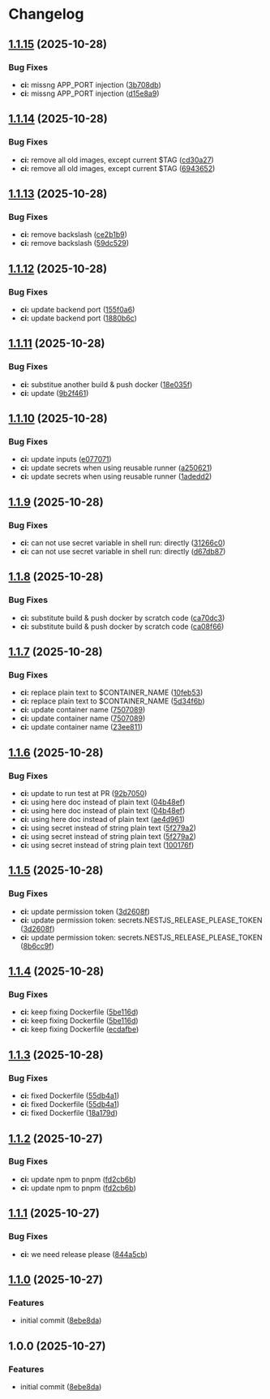 # Changelog

## [1.1.15](https://github.com/anhntinterview/nest-boilerplate-251027/compare/v1.1.14...v1.1.15) (2025-10-28)


### Bug Fixes

* **ci:** missng APP_PORT injection ([3b708db](https://github.com/anhntinterview/nest-boilerplate-251027/commit/3b708db41137b9674adbc068ce2f1d7473eafc45))
* **ci:** missng APP_PORT injection ([d15e8a9](https://github.com/anhntinterview/nest-boilerplate-251027/commit/d15e8a9cdc76c969962ff7f4902e82c9bb8b021f))

## [1.1.14](https://github.com/anhntinterview/nest-boilerplate-251027/compare/v1.1.13...v1.1.14) (2025-10-28)


### Bug Fixes

* **ci:** remove all old images, except current $TAG ([cd30a27](https://github.com/anhntinterview/nest-boilerplate-251027/commit/cd30a2715926f3512eb7e66e857ea2caec99c532))
* **ci:** remove all old images, except current $TAG ([6943652](https://github.com/anhntinterview/nest-boilerplate-251027/commit/6943652593b813a35e7c2b072dc0e3ef134d849c))

## [1.1.13](https://github.com/anhntinterview/nest-boilerplate-251027/compare/v1.1.12...v1.1.13) (2025-10-28)


### Bug Fixes

* **ci:** remove backslash ([ce2b1b9](https://github.com/anhntinterview/nest-boilerplate-251027/commit/ce2b1b92c14dd390d933a5573a7ccf6aea08519e))
* **ci:** remove backslash ([59dc529](https://github.com/anhntinterview/nest-boilerplate-251027/commit/59dc529768619f5fe7c3ee68d43d8a0bc0c8ec51))

## [1.1.12](https://github.com/anhntinterview/nest-boilerplate-251027/compare/v1.1.11...v1.1.12) (2025-10-28)


### Bug Fixes

* **ci:** update backend port ([155f0a6](https://github.com/anhntinterview/nest-boilerplate-251027/commit/155f0a6b0adc480ae60716cd8f5da0fa2c79dbe0))
* **ci:** update backend port ([1880b6c](https://github.com/anhntinterview/nest-boilerplate-251027/commit/1880b6c9e9b9439c5b39ec4b6a19bc1ea6f30faa))

## [1.1.11](https://github.com/anhntinterview/nest-boilerplate-251027/compare/v1.1.10...v1.1.11) (2025-10-28)


### Bug Fixes

* **ci:** substitue another build & push docker ([18e035f](https://github.com/anhntinterview/nest-boilerplate-251027/commit/18e035f8b42fa8cf008a1c8de885d31df4bef367))
* **ci:** update ([9b2f461](https://github.com/anhntinterview/nest-boilerplate-251027/commit/9b2f4616954221047d09da1ddb3e03d4d7b85cad))

## [1.1.10](https://github.com/anhntinterview/nest-boilerplate-251027/compare/v1.1.9...v1.1.10) (2025-10-28)


### Bug Fixes

* **ci:** update inputs ([e077071](https://github.com/anhntinterview/nest-boilerplate-251027/commit/e07707116220a2937866969a76f0bb7c7b61a9da))
* **ci:** update secrets when using reusable runner ([a250621](https://github.com/anhntinterview/nest-boilerplate-251027/commit/a2506218ad0ad15b0472f239433716b918353147))
* **ci:** update secrets when using reusable runner ([1adedd2](https://github.com/anhntinterview/nest-boilerplate-251027/commit/1adedd2ab535fb588fb7b0a1e4bf9b3283ea97b2))

## [1.1.9](https://github.com/anhntinterview/nest-boilerplate-251027/compare/v1.1.8...v1.1.9) (2025-10-28)


### Bug Fixes

* **ci:** can not use secret variable in shell run: directly ([31266c0](https://github.com/anhntinterview/nest-boilerplate-251027/commit/31266c065a52ad020003003cbb763b181144b2cb))
* **ci:** can not use secret variable in shell run: directly ([d67db87](https://github.com/anhntinterview/nest-boilerplate-251027/commit/d67db87d90c4e0e5163fd0fea365e08877df291e))

## [1.1.8](https://github.com/anhntinterview/nest-boilerplate-251027/compare/v1.1.7...v1.1.8) (2025-10-28)


### Bug Fixes

* **ci:** substitute build & push docker by scratch code ([ca70dc3](https://github.com/anhntinterview/nest-boilerplate-251027/commit/ca70dc33cf4743eb5c5595a048ab5037a4e57d6a))
* **ci:** substitute build & push docker by scratch code ([ca08f66](https://github.com/anhntinterview/nest-boilerplate-251027/commit/ca08f664f6486e854619d7e7d641eefd0afa55e5))

## [1.1.7](https://github.com/anhntinterview/nest-boilerplate-251027/compare/v1.1.6...v1.1.7) (2025-10-28)


### Bug Fixes

* **ci:** replace plain text to $CONTAINER_NAME ([10feb53](https://github.com/anhntinterview/nest-boilerplate-251027/commit/10feb53e6e0f5a85f294609115127183908c6d3b))
* **ci:** replace plain text to $CONTAINER_NAME ([5d34f6b](https://github.com/anhntinterview/nest-boilerplate-251027/commit/5d34f6b4f4fcb22f3003e2bf484bca1edfc3c650))
* **ci:** update container name ([7507089](https://github.com/anhntinterview/nest-boilerplate-251027/commit/7507089781a6369173fcbf9cadd4007c1dccbcbd))
* **ci:** update container name ([7507089](https://github.com/anhntinterview/nest-boilerplate-251027/commit/7507089781a6369173fcbf9cadd4007c1dccbcbd))
* **ci:** update container name ([23ee811](https://github.com/anhntinterview/nest-boilerplate-251027/commit/23ee811a3ea0c06d0ac00a9587d7a98863eb8974))

## [1.1.6](https://github.com/anhntinterview/nest-boilerplate-251027/compare/v1.1.5...v1.1.6) (2025-10-28)


### Bug Fixes

* **ci:** update to run test at PR ([92b7050](https://github.com/anhntinterview/nest-boilerplate-251027/commit/92b7050f07092e26119b927893ba473ed4c4f1a9))
* **ci:** using here doc instead of plain text ([04b48ef](https://github.com/anhntinterview/nest-boilerplate-251027/commit/04b48ef1194c90eb1ef0262515d15be6d6778812))
* **ci:** using here doc instead of plain text ([04b48ef](https://github.com/anhntinterview/nest-boilerplate-251027/commit/04b48ef1194c90eb1ef0262515d15be6d6778812))
* **ci:** using here doc instead of plain text ([ae4d961](https://github.com/anhntinterview/nest-boilerplate-251027/commit/ae4d961c0f7cf1509bc5e42e1578825b0be61457))
* **ci:** using secret instead of string plain text ([5f279a2](https://github.com/anhntinterview/nest-boilerplate-251027/commit/5f279a2d5d3363a2ebcf2c894f42a93f9fb1ab5a))
* **ci:** using secret instead of string plain text ([5f279a2](https://github.com/anhntinterview/nest-boilerplate-251027/commit/5f279a2d5d3363a2ebcf2c894f42a93f9fb1ab5a))
* **ci:** using secret instead of string plain text ([100176f](https://github.com/anhntinterview/nest-boilerplate-251027/commit/100176f3c13c409a64a6bf839ca96b9fcfbd84e5))

## [1.1.5](https://github.com/anhntinterview/nest-boilerplate-251027/compare/v1.1.4...v1.1.5) (2025-10-28)


### Bug Fixes

* **ci:** update permission token ([3d2608f](https://github.com/anhntinterview/nest-boilerplate-251027/commit/3d2608ff010b4648f682665898a38c782a42e7bc))
* **ci:** update permission token: secrets.NESTJS_RELEASE_PLEASE_TOKEN ([3d2608f](https://github.com/anhntinterview/nest-boilerplate-251027/commit/3d2608ff010b4648f682665898a38c782a42e7bc))
* **ci:** update permission token: secrets.NESTJS_RELEASE_PLEASE_TOKEN ([8b6cc9f](https://github.com/anhntinterview/nest-boilerplate-251027/commit/8b6cc9f7d1ab4ce50a0263b07a6799055b509a96))

## [1.1.4](https://github.com/anhntinterview/nest-boilerplate-251027/compare/v1.1.3...v1.1.4) (2025-10-28)


### Bug Fixes

* **ci:** keep fixing Dockerfile ([5be116d](https://github.com/anhntinterview/nest-boilerplate-251027/commit/5be116d530d0abdf97681c3e28ab718dc2a02093))
* **ci:** keep fixing Dockerfile ([5be116d](https://github.com/anhntinterview/nest-boilerplate-251027/commit/5be116d530d0abdf97681c3e28ab718dc2a02093))
* **ci:** keep fixing Dockerfile ([ecdafbe](https://github.com/anhntinterview/nest-boilerplate-251027/commit/ecdafbe97e0e7a17757100c26bf5317a4d22a043))

## [1.1.3](https://github.com/anhntinterview/nest-boilerplate-251027/compare/v1.1.2...v1.1.3) (2025-10-28)


### Bug Fixes

* **ci:** fixed Dockerfile ([55db4a1](https://github.com/anhntinterview/nest-boilerplate-251027/commit/55db4a13186908095916ae298ffbf445ed909435))
* **ci:** fixed Dockerfile ([55db4a1](https://github.com/anhntinterview/nest-boilerplate-251027/commit/55db4a13186908095916ae298ffbf445ed909435))
* **ci:** fixed Dockerfile ([18a179d](https://github.com/anhntinterview/nest-boilerplate-251027/commit/18a179d6832c967f593ea0d42a59b625ce0441e0))

## [1.1.2](https://github.com/anhntinterview/nest-boilerplate-251027/compare/v1.1.1...v1.1.2) (2025-10-27)


### Bug Fixes

* **ci:** update npm to pnpm ([fd2cb6b](https://github.com/anhntinterview/nest-boilerplate-251027/commit/fd2cb6b68eb7be22f944e6b68f01010dd0d09c2c))
* **ci:** update npm to pnpm ([fd2cb6b](https://github.com/anhntinterview/nest-boilerplate-251027/commit/fd2cb6b68eb7be22f944e6b68f01010dd0d09c2c))

## [1.1.1](https://github.com/anhntinterview/nest-boilerplate-251027/compare/v1.1.0...v1.1.1) (2025-10-27)


### Bug Fixes

* **ci:** we need release please ([844a5cb](https://github.com/anhntinterview/nest-boilerplate-251027/commit/844a5cb09ac4b6157e4b52de584f200c247f5731))

## [1.1.0](https://github.com/anhntinterview/nest-boilerplate-251027/compare/v1.0.0...v1.1.0) (2025-10-27)


### Features

* initial commit ([8ebe8da](https://github.com/anhntinterview/nest-boilerplate-251027/commit/8ebe8da69c7493bbeb4081e20b3201c1e91232eb))

## 1.0.0 (2025-10-27)


### Features

* initial commit ([8ebe8da](https://github.com/anhntinterview/nest-boilerplate-251027/commit/8ebe8da69c7493bbeb4081e20b3201c1e91232eb))
